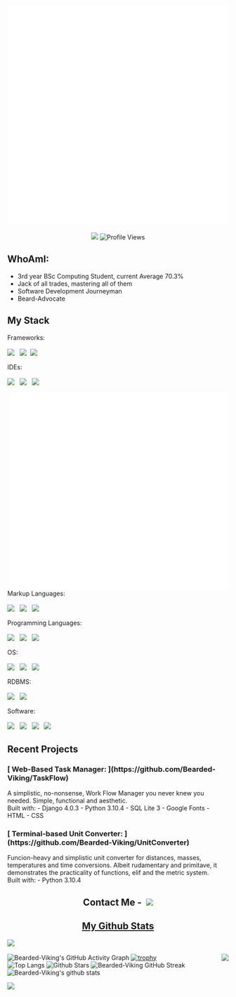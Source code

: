 <p align="center"><img src="https://raw.githubusercontent.com/Bearded-Viking/Bearded-Viking/main/images/cartoonDOS.gif" width="500"/></p>

<p align="center">
  <img src="https://img.shields.io/badge/BSc%20Computing-III-5102fc?style=for-the-badge" />
  <img src="https://komarev.com/ghpvc/?username=Bearded-Viking&color=5102fc&style=for-the-badge" alt="Profile Views">
</p>

<h2>WhoAmI:</h2>

- 3rd year BSc Computing Student, current Average 70.3%
- Jack of all trades, mastering all of them
- Software Development Journeyman
- Beard-Advocate

<h2>My Stack</h2>

Frameworks: <br><br>
<img src="https://img.shields.io/badge/Django-092E20?logo=django&style=for-the-badge&logoColor=white"> &nbsp;
<img src="https://img.shields.io/badge/PyQT-41CD52?logo=qt&style=for-the-badge&logoColor=white">&nbsp;
<img src="https://img.shields.io/badge/QT-41CD52?logo=qt&style=for-the-badge&logoColor=white"> <br>

IDEs: <br><br>
<img src="https://img.shields.io/badge/Code%20Blocks-2d9625?logo=windows&style=for-the-badge&logoColor=white"> &nbsp;
<img src="https://img.shields.io/badge/Sublime%20Text-FF9800?logo=sublimetext&style=for-the-badge&logoColor=white"> &nbsp;
<img src="https://img.shields.io/badge/Visual%20Studio%20Code-007ACC?logo=visualstudiocode&style=for-the-badge&logoColor=white"> <br>

<img align="right" width="500" src="https://raw.githubusercontent.com/Bearded-Viking/Bearded-Viking/main/images/stack.gif">

Markup Languages: <br><br>
<img src="https://img.shields.io/badge/CSS3-1572B6?logo=css3&style=for-the-badge&logoColor=white"> &nbsp;
<img src="https://img.shields.io/badge/HTML5-E34F26?logo=html5&style=for-the-badge&logoColor=white"> &nbsp;
<img src="https://img.shields.io/badge/Markdown-000000?logo=markdown&style=for-the-badge&logoColor=white"> <br>

Programming Languages: <br><br>
<img src="https://img.shields.io/badge/C++-00599C?logo=cplusplus&style=for-the-badge&logoColor=white"> &nbsp;
<img src="https://img.shields.io/badge/Java%20Script-F7DF1E?logo=javascript&style=for-the-badge&logoColor=white"> &nbsp; 
<img src="https://img.shields.io/badge/Python-3776AB?logo=python&style=for-the-badge&logoColor=white"> <br>

OS: <br><br>
<img src="https://img.shields.io/badge/Kali%20Linux-557C94?logo=kalilinux&style=for-the-badge&logoColor=white"> &nbsp;
<img src="https://img.shields.io/badge/Linux-FCC624?logo=linux&style=for-the-badge&logoColor=white"> &nbsp;
<img src="https://img.shields.io/badge/Windows-0078D6?logo=windows&style=for-the-badge&logoColor=white"> <br>

RDBMS: <br><br>
<img src="https://img.shields.io/badge/MySQL-4479A1?logo=mysql&style=for-the-badge&logoColor=white"> &nbsp;
<img src="https://img.shields.io/badge/Oracle-F80000?logo=oracle&style=for-the-badge&logoColor=white"> <br>

Software: <br><br>
<img src="https://img.shields.io/badge/Adobe-FF0000?logo=adobe&style=for-the-badge&logoColor=white"> &nbsp;
<img src="https://img.shields.io/badge/Delphi-EE1F35?logo=delphi&style=for-the-badge&logoColor=white"> &nbsp;
<img src="https://img.shields.io/badge/Microsoft&20Office-D83B01?logo=microsoftoffice&style=for-the-badge&logoColor=white"> &nbsp;
<img src="https://img.shields.io/badge/Scratch-4D97FF?logo=scratch&style=for-the-badge&logoColor=white"> <br>

<h2>Recent Projects</h2>
<h3> [ Web-Based Task Manager: ](https://github.com/Bearded-Viking/TaskFlow)</h3>
A simplistic, no-nonsense, Work Flow Manager you never knew you needed. Simple, functional and aesthetic. <br>
Built with:
- Django 4.0.3
- Python 3.10.4
- SQL Lite 3
- Google Fonts
- HTML
- CSS

<h3> [ Terminal-based Unit Converter: ](https://github.com/Bearded-Viking/UnitConverter)</h3>
Funcion-heavy and simplistic unit converter for distances, masses, temperatures and time conversions. Albeit rudamentary and primitave, it demonstrates the practicality of functions, elif and the metric system. <br>
Built with:
- Python 3.10.4

<h2 align = "center" >Contact Me -&nbsp; <a href="https://t.me/Bearded-Viking"><img src="https://img.shields.io/badge/Telegram-26A5E4?logo=telegram&style=for-the-badge"></a></h3>

<h2 align="center"><u>My Github Stats</u></h2>

<img src="https://user-images.githubusercontent.com/73097560/115834477-dbab4500-a447-11eb-908a-139a6edaec5c.gif">

![Bearded-Viking's GitHub Activity Graph](https://activity-graph.herokuapp.com/graph?username=Bearded-Viking&theme=react-dark)
[![trophy](https://github-profile-trophy.vercel.app/?username=Bearded-Viking&theme=algolia&row=2&column=3)](https://github.com/ryo-ma/github-profile-trophy&margin)
<img align="right" src="https://metrics.lecoq.io/Bearded-Viking?template=classic&isocalendar=1&achievements=1&introduction=1&isocalendar.duration=half-year&achievements.threshold=C&achievements.secrets=true&achievements.display=detailed&achievements.limit=0&introduction.title=true&config.timezone=Africa%2FJohannesburg">	
![Top Langs](https://github-readme-stats.vercel.app/api/top-langs/?username=Bearded-Viking&theme=algolia)
![Github Stars](https://github-readme-stats.vercel.app/api?username=Bearded-Viking&show_icons=true&locale=en&count_private=true&hide_rank=true&custom_title=My%20GitHub%20Stats&disable_animations=true&theme=algolia)
![Bearded-Viking GitHub Streak](https://github-readme-streak-stats.herokuapp.com/?user=Bearded-Viking&theme=algolia)
![Bearded-Viking's github stats](https://github-readme-stats.vercel.app/api?username=Bearded-Viking&show_icons=true&theme=algolia)

<img src="https://user-images.githubusercontent.com/73097560/115834477-dbab4500-a447-11eb-908a-139a6edaec5c.gif">
